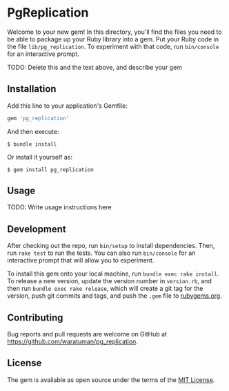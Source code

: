 # PgReplication

Welcome to your new gem! In this directory, you'll find the files you need to be able to package up your Ruby library into a gem. Put your Ruby code in the file `lib/pg_replication`. To experiment with that code, run `bin/console` for an interactive prompt.

TODO: Delete this and the text above, and describe your gem

## Installation

Add this line to your application's Gemfile:

```ruby
gem 'pg_replication'
```

And then execute:

    $ bundle install

Or install it yourself as:

    $ gem install pg_replication

## Usage

TODO: Write usage instructions here

## Development

After checking out the repo, run `bin/setup` to install dependencies. Then, run `rake test` to run the tests. You can also run `bin/console` for an interactive prompt that will allow you to experiment.

To install this gem onto your local machine, run `bundle exec rake install`. To release a new version, update the version number in `version.rb`, and then run `bundle exec rake release`, which will create a git tag for the version, push git commits and tags, and push the `.gem` file to [rubygems.org](https://rubygems.org).

## Contributing

Bug reports and pull requests are welcome on GitHub at https://github.com/waratuman/pg_replication.


## License

The gem is available as open source under the terms of the [MIT License](https://opensource.org/licenses/MIT).
